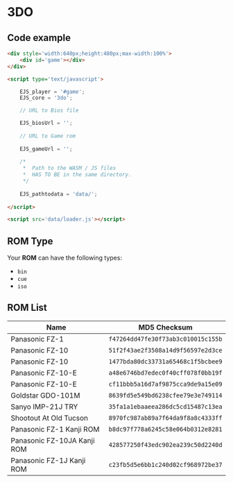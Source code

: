 # 3DO

## Code example

```html
<div style='width:640px;height:480px;max-width:100%'>
    <div id='game'></div>
</div>

<script type='text/javascript'>

    EJS_player = '#game';
    EJS_core = '3do';

    // URL to Bios file

    EJS_biosUrl = '';
    
    // URL to Game rom
     
    EJS_gameUrl = '';
    
    /*
     *  Path to the WASM / JS files
     *  HAS TO BE in the same directory.
     */
    
    EJS_pathtodata = 'data/';
    
</script>

<script src='data/loader.js'></script>
```

## ROM Type

Your **ROM** can have the following types:
- `bin`
- `cue`
- `iso`

## ROM List

| Name | MD5 Checksum |
|------|--------------|
| Panasonic FZ-1 | `f47264dd47fe30f73ab3c010015c155b`
| Panasonic FZ-10 | `51f2f43ae2f3508a14d9f56597e2d3ce`
| Panasonic FZ-10 | `1477bda80dc33731a65468c1f5bcbee9`
| Panasonic FZ-10-E | `a48e6746bd7edec0f40cff078f0bb19f`
| Panasonic FZ-10-E | `cf11bbb5a16d7af9875cca9de9a15e09`
| Goldstar GDO-101M | `8639fd5e549bd6238cfee79e3e749114`
| Sanyo IMP-21J TRY | `35fa1a1ebaaeea286dc5cd15487c13ea`
| Shootout At Old Tucson | `8970fc987ab89a7f64da9f8a8c4333ff`
| Panasonic FZ-1 Kanji ROM | `b8dc97f778a6245c58e064b0312e8281`
| Panasonic FZ-10JA Kanji ROM | `428577250f43edc902ea239c50d2240d`
| Panasonic FZ-1J Kanji ROM | `c23fb5d5e6bb1c240d02cf968972be37`
